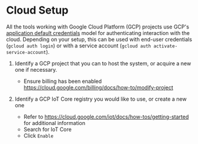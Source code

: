 # Cloud Setup

All the tools working with Google Cloud Platform (GCP) projects use GCP's
[application default credentials](https://cloud.google.com/sdk/gcloud/reference/auth/application-default)
model for authenticating interaction with the cloud. Depending on your setup,
this can be used with end-user credentials (`gcloud auth login`) or with a
service account (`gcloud auth activate-service-account`).

1. Identify a GCP project that you can to host the system, or acquire a new one if necessary.
   * Ensure billing has been enabled https://cloud.google.com/billing/docs/how-to/modify-project

2. Identify a GCP IoT Core registry you would like to use, or create a new one
   * Refer to https://cloud.google.com/iot/docs/how-tos/getting-started for additional information
   * Search for IoT Core
   * Click `Enable`